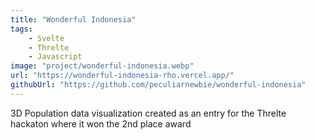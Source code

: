 ```yaml
---
title: "Wonderful Indonesia"
tags:
    - Svelte
    - Threlte
    - Javascript
image: "project/wonderful-indonesia.webp"
url: "https://wonderful-indonesia-rho.vercel.app/"
githubUrl: "https://github.com/peculiarnewbie/wonderful-indonesia"
---
```


3D Population data visualization created as an entry for the Threlte hackaton where it won the 2nd place award
